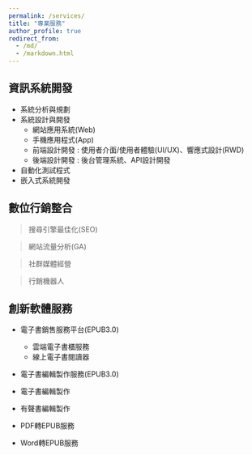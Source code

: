 ```yaml
---
permalink: /services/
title: "專業服務"
author_profile: true
redirect_from: 
  - /md/
  - /markdown.html
---
```


## 資訊系統開發

* 系統分析與規劃
* 系統設計與開發
  * 網站應用系統(Web)
  * 手機應用程式(App)
  * 前端設計開發
:   使用者介面/使用者體驗(UI/UX)、響應式設計(RWD)
  * 後端設計開發
:   後台管理系統、API設計開發  
* 自動化測試程式
* 嵌入式系統開發

## 數位行銷整合

> 搜尋引擎最佳化(SEO)

> 網站流量分析(GA)

> 社群媒體經營

> 行銷機器人

## 創新軟體服務

* 電子書銷售服務平台(EPUB3.0)
  * 雲端電子書櫃服務
  * 線上電子書閱讀器
  
 * 電子書編輯製作服務(EPUB3.0)
  * 電子書編輯製作
  * 有聲書編輯製作
  * PDF轉EPUB服務
  * Word轉EPUB服務
 
  
